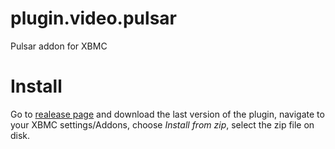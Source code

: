 plugin.video.pulsar
===================

Pulsar addon for XBMC

Install
===================

Go to [realease page](https://github.com/steeve/plugin.video.pulsar/releases) and download the last version of the plugin, navigate to your XBMC settings/Addons, choose _Install from zip_, select the zip file on disk.
